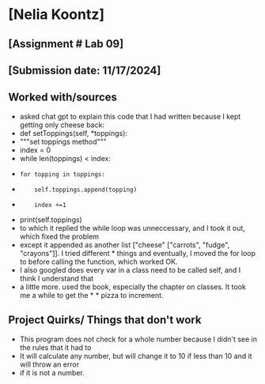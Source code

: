 # [Nelia Koontz]
## [Assignment # Lab 09]
## [Submission date: 11/17/2024]
## Worked with/sources 
* asked chat gpt to explain this code that I had written because I kept getting only cheese back: 
* def setToppings(self, *toppings):
* """set toppings method"""
* index = 0
* while len(toppings) < index:
*     for topping in toppings:
*         self.toppings.append(topping)
*         index +=1
* print(self.toppings)
* to which it replied the while loop was unneccessary, and I took it out, which fixed the problem
* except it appended as another list ["cheese" ["carrots", "fudge", "crayons"]]. I tried different * things and eventually, I moved the for loop to before calling the function, which worked OK.
* I also googled does every var in a class need to be called self, and I think I understand that 
* a little more. used the book, especially the chapter on classes. It took me a while to get the * * pizza to increment.


## Project Quirks/ Things that don't work
* This program does not check for a whole number because I didn't see in the rules that it had to
* It will calculate any number, but will change it to 10 if less than 10 and it will throw an error
* if it is not a number.
